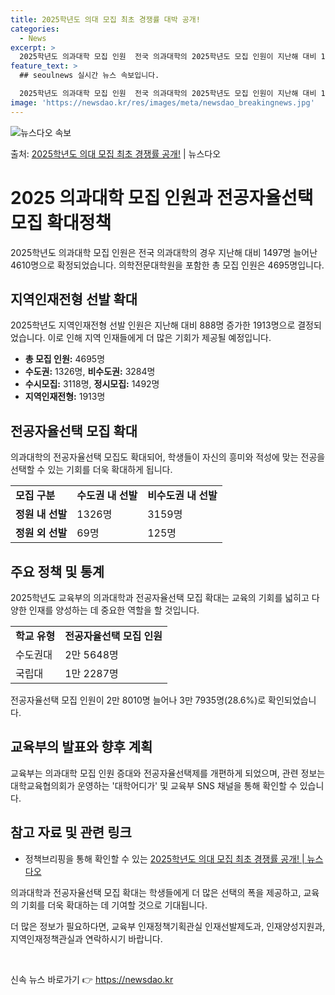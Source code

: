 ```yaml
---
title: 2025학년도 의대 모집 최초 경쟁률 대박 공개!
categories:
  - News
excerpt: >
  2025학년도 의과대학 모집 인원  전국 의과대학의 2025학년도 모집 인원이 지난해 대비 1497명 늘어난…
feature_text: >
  ## seoulnews 실시간 뉴스 속보입니다.

  2025학년도 의과대학 모집 인원  전국 의과대학의 2025학년도 모집 인원이 지난해 대비 1497명 늘어난…
image: 'https://newsdao.kr/res/images/meta/newsdao_breakingnews.jpg'
---
```


![뉴스다오 속보](https://newsdao.kr/res/images/meta/newsdao_breakingnews.jpg)

<p>출처: <a href="https://newsdao.kr/3989" rel="dofollow">2025학년도 의대 모집 최초 경쟁률 공개!</a> | 뉴스다오</p>

<h1>2025 의과대학 모집 인원과 전공자율선택 모집 확대정책</h1>

2025학년도 의과대학 모집 인원은 전국 의과대학의 경우 지난해 대비 1497명 늘어난 4610명으로 확정되었습니다. 의학전문대학원을 포함한 총 모집 인원은 4695명입니다.

<h2 data-ke-size="size26">지역인재전형 선발 확대</h2>
<p data-ke-size="size16">2025학년도 지역인재전형 선발 인원은 지난해 대비 888명 증가한 1913명으로 결정되었습니다. 이로 인해 지역 인재들에게 더 많은 기회가 제공될 예정입니다.</p>
<ul>
  <li><b>총 모집 인원:</b> 4695명</li>
  <li><b>수도권:</b> 1326명, <b>비수도권:</b> 3284명</li>
  <li><b>수시모집:</b> 3118명, <b>정시모집:</b> 1492명</li>
  <li><b>지역인재전형:</b> 1913명</li>
</ul>

<h2 data-ke-size="size26">전공자율선택 모집 확대</h2>
<p data-ke-size="size16">의과대학의 전공자율선택 모집도 확대되어, 학생들이 자신의 흥미와 적성에 맞는 전공을 선택할 수 있는 기회를 더욱 확대하게 됩니다.</p>
<table>
  <tr>
    <td><b>모집 구분</b></td>
    <td><b>수도권 내 선발</b></td>
    <td><b>비수도권 내 선발</b></td>
  </tr>
  <tr>
    <td><b>정원 내 선발</b></td>
    <td>1326명</td>
    <td>3159명</td>
  </tr>
  <tr>
    <td><b>정원 외 선발</b></td>
    <td>69명</td>
    <td>125명</td>
  </tr>
</table>

<h2 data-ke-size="size26">주요 정책 및 통계</h2>
<p data-ke-size="size16">2025학년도 교육부의 의과대학과 전공자율선택 모집 확대는 교육의 기회를 넓히고 다양한 인재를 양성하는 데 중요한 역할을 할 것입니다.</p>
<table>
  <tr>
    <td><b>학교 유형</b></td>
    <td><b>전공자율선택 모집 인원</b></td>
  </tr>
  <tr>
    <td>수도권대</td>
    <td>2만 5648명</td>
  </tr>
  <tr>
    <td>국립대</td>
    <td>1만 2287명</td>
  </tr>
</table>
<p data-ke-size="size16">전공자율선택 모집 인원이 2만 8010명 늘어나 3만 7935명(28.6%)로 확인되었습니다.</p>

<h2 data-ke-size="size26">교육부의 발표와 향후 계획</h2>
<p data-ke-size="size16">교육부는 의과대학 모집 인원 증대와 전공자율선택제를 개편하게 되었으며, 관련 정보는 대학교육협의회가 운영하는 '대학어디가' 및 교육부 SNS 채널을 통해 확인할 수 있습니다.</p>

<h2 data-ke-size="size26">참고 자료 및 관련 링크</h2>
<ul>
  <li>정책브리핑을 통해 확인할 수 있는 <a href="https://newsdao.kr/3989">2025학년도 의대 모집 최초 경쟁률 공개! | 뉴스다오</a></li>
</ul>

<p data-ke-size="size16">의과대학과 전공자율선택 모집 확대는 학생들에게 더 많은 선택의 폭을 제공하고, 교육의 기회를 더욱 확대하는 데 기여할 것으로 기대됩니다.</p>
<p data-ke-size="size16">더 많은 정보가 필요하다면, 교육부 인재정책기획관실 인재선발제도과, 인재양성지원과, 지역인재정책관실과 연락하시기 바랍니다.</p>

<p data-ke-size="size16">&nbsp;</p> 

신속 뉴스 바로가기 👉 <a href="https://newsdao.kr" rel="dofollow">https://newsdao.kr</a>


